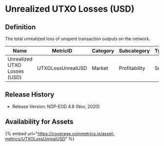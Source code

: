 # Unrealized UTXO Losses (USD)

## Definition

The total unrealized loss of unspent transaction outputs on the network.

| Name                         | MetricID          | Category | Subcategory   | Type | Unit | Interval |
| ---------------------------- | ----------------- | -------- | ------------- | ---- | ---- | -------- |
| Unrealized UTXO Losses (USD) | UTXOLossUnrealUSD | Market   | Profitability | Sum  | USD  | 1 day    |

## Release History

* Release Version: NDP-EOD 4.8 (Nov, 2020)

## Availability for Assets

{% embed url="https://coverage.coinmetrics.io/asset-metrics/UTXOLossUnrealUSD" %}
